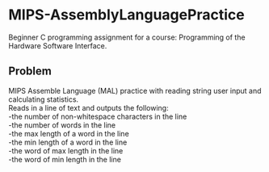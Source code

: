 # MIPS-AssemblyLanguagePractice
Beginner C programming assignment for a course: Programming of the Hardware Software Interface.

## Problem
MIPS Assemble Language (MAL) practice with reading string user input and calculating statistics.
<br />Reads in a line of text and outputs the following:
<br />-the number of non-whitespace characters in the line
<br />-the number of words in the line
<br />-the max length of a word in the line
<br />-the min length of a word in the line
<br />-the word of max length in the line
<br />-the word of min length in the line
